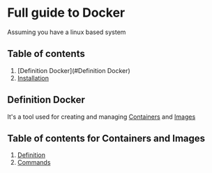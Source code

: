 # Full guide to Docker

Assuming you have a linux based system 

## Table of contents

1. [Definition Docker](#Definition Docker)
2. [Installation](#Installation)

## Definition Docker
It's a tool used for creating and managing [Containers](#Containers) and [Images](#Images)

## Table of contents for Containers and Images

1. [Definition](#Definition)
2. [Commands](#Commands)